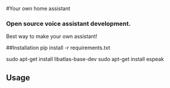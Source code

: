 #Your own home assistant
### Open source voice assistant development.

Best way to make your own assistant!

##Installation
pip install -r requirements.txt

sudo apt-get install libatlas-base-dev
sudo apt-get install espeak

## Usage

